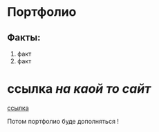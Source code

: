 # Портфолио 
 
## Факты:
1. факт
2. факт 

# ссылка _на каой то сайт_ 
[ссылка](https://dzen.ru/)

Потом портфолио буде дополняться !